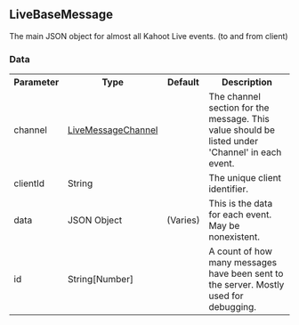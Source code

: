 ## LiveBaseMessage
The main JSON object for almost all Kahoot Live events. (to and from client)

### Data
<table>
  <tr>
    <th>Parameter</th>
    <th>Type</th>
    <th>Default</th>
    <th>Description</th>
  </tr>
  <tr>
    <td>channel</td>
    <td><a href="#/enum/LiveMessageChannel">LiveMessageChannel</a></td>
    <td></td>
    <td>The channel section for the message. This value should be listed under 'Channel' in each event.</td>
  </tr>
  <tr>
    <td>clientId</td>
    <td>String</td>
    <td></td>
    <td>The unique client identifier.</td>
  </tr>
  <tr>
    <td>data</td>
    <td>JSON Object</td>
    <td>(Varies)</td>
    <td>This is the data for each event. May be nonexistent.</td>
  </tr>
  <tr>
    <td>id</td>
    <td>String[Number]</td>
    <td></td>
    <td>A count of how many messages have been sent to the server. Mostly used for debugging.</td>
  </tr>
</table>
